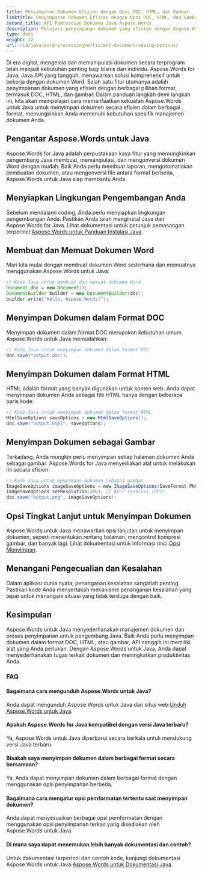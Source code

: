 ```yaml
---
title: Penyimpanan Dokumen Efisien dengan Opsi DOC, HTML, dan Gambar
linktitle: Penyimpanan Dokumen Efisien dengan Opsi DOC, HTML, dan Gambar
second_title: API Pemrosesan Dokumen Java Aspose.Words
description: Pelajari penyimpanan dokumen yang efisien dengan Aspose.Words untuk Java. Panduan langkah demi langkah ini mencakup opsi DOC, HTML, dan gambar, sehingga meningkatkan keterampilan manajemen dokumen Anda.
type: docs
weight: 12
url: /id/java/word-processing/efficient-document-saving-options/
---
```

Di era digital, mengelola dan memanipulasi dokumen secara terprogram telah menjadi kebutuhan penting bagi bisnis dan individu. Aspose.Words for Java, Java API yang tangguh, menawarkan solusi komprehensif untuk bekerja dengan dokumen Word. Salah satu fitur utamanya adalah penyimpanan dokumen yang efisien dengan berbagai pilihan format, termasuk DOC, HTML, dan gambar. Dalam panduan langkah demi langkah ini, kita akan mempelajari cara memanfaatkan kekuatan Aspose.Words untuk Java untuk menyimpan dokumen secara efisien dalam berbagai format, memungkinkan Anda memenuhi kebutuhan spesifik manajemen dokumen Anda.


## Pengantar Aspose.Words untuk Java

Aspose.Words for Java adalah perpustakaan kaya fitur yang memungkinkan pengembang Java membuat, memanipulasi, dan mengonversi dokumen Word dengan mudah. Baik Anda perlu membuat laporan, mengotomatiskan pembuatan dokumen, atau mengonversi file antara format berbeda, Aspose.Words untuk Java siap membantu Anda.

## Menyiapkan Lingkungan Pengembangan Anda

Sebelum mendalami coding, Anda perlu menyiapkan lingkungan pengembangan Anda. Pastikan Anda telah menginstal Java dan Aspose.Words for Java. Lihat dokumentasi untuk petunjuk pemasangan terperinci:[Aspose.Words untuk Panduan Instalasi Java](https://releases.aspose.com/words/java/).

## Membuat dan Memuat Dokumen Word

Mari kita mulai dengan membuat dokumen Word sederhana dan memuatnya menggunakan Aspose.Words untuk Java:

```java
// Kode Java untuk membuat dan memuat dokumen Word
Document doc = new Document();
DocumentBuilder builder = new DocumentBuilder(doc);
builder.write("Hello, Aspose.Words!");
```

## Menyimpan Dokumen dalam Format DOC

Menyimpan dokumen dalam format DOC merupakan kebutuhan umum. Aspose.Words untuk Java memudahkan:

```java
// Kode Java untuk menyimpan dokumen dalam format DOC
doc.save("output.doc");
```

## Menyimpan Dokumen dalam Format HTML

HTML adalah format yang banyak digunakan untuk konten web. Anda dapat menyimpan dokumen Anda sebagai file HTML hanya dengan beberapa baris kode:

```java
// Kode Java untuk menyimpan dokumen dalam format HTML
HtmlSaveOptions saveOptions = new HtmlSaveOptions();
doc.save("output.html", saveOptions);
```

## Menyimpan Dokumen sebagai Gambar

Terkadang, Anda mungkin perlu menyimpan setiap halaman dokumen Anda sebagai gambar. Aspose.Words for Java menyediakan alat untuk melakukan ini secara efisien:

```java
// Kode Java untuk menyimpan dokumen sebagai gambar
ImageSaveOptions imageSaveOptions = new ImageSaveOptions(SaveFormat.PNG);
imageSaveOptions.setResolution(300); // Atur resolusi (DPI)
doc.save("output.png", imageSaveOptions);
```

## Opsi Tingkat Lanjut untuk Menyimpan Dokumen

 Aspose.Words untuk Java menawarkan opsi lanjutan untuk menyimpan dokumen, seperti menentukan rentang halaman, mengontrol kompresi gambar, dan banyak lagi. Lihat dokumentasi untuk informasi rinci:[Opsi Menyimpan](https://reference.aspose.com/words/java/com.aspose.words/saveoptions/).

## Menangani Pengecualian dan Kesalahan

Dalam aplikasi dunia nyata, penanganan kesalahan sangatlah penting. Pastikan kode Anda menyertakan mekanisme penanganan kesalahan yang tepat untuk menangani situasi yang tidak terduga dengan baik.

## Kesimpulan

Aspose.Words untuk Java menyederhanakan manajemen dokumen dan proses penyimpanan untuk pengembang Java. Baik Anda perlu menyimpan dokumen dalam format DOC, HTML, atau gambar, API canggih ini memiliki alat yang Anda perlukan. Dengan Aspose.Words untuk Java, Anda dapat menyederhanakan tugas terkait dokumen dan meningkatkan produktivitas Anda.

### FAQ

#### Bagaimana cara mengunduh Aspose.Words untuk Java?

 Anda dapat mengunduh Aspose.Words untuk Java dari situs web:[Unduh Aspose.Words untuk Java](https://releases.aspose.com/words/java/).

#### Apakah Aspose.Words for Java kompatibel dengan versi Java terbaru?

Ya, Aspose.Words untuk Java diperbarui secara berkala untuk mendukung versi Java terbaru.

#### Bisakah saya menyimpan dokumen dalam berbagai format secara bersamaan?

Ya, Anda dapat menyimpan dokumen dalam berbagai format dengan menggunakan opsi penyimpanan berbeda.

#### Bagaimana cara mengatur opsi pemformatan tertentu saat menyimpan dokumen?

Anda dapat menyesuaikan berbagai opsi pemformatan dengan menggunakan opsi penyimpanan terkait yang disediakan oleh Aspose.Words untuk Java.

#### Di mana saya dapat menemukan lebih banyak dokumentasi dan contoh?

 Untuk dokumentasi terperinci dan contoh kode, kunjungi dokumentasi Aspose.Words untuk Java:[Aspose.Words untuk Dokumentasi Java](https://reference.aspose.com/words/java/).
